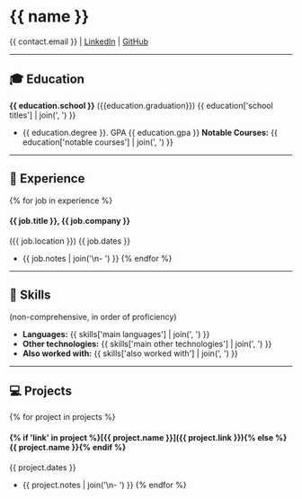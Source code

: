 # {{ name }}

{{ contact.email }} |
[LinkedIn]({{contact.linkedin.link}}) |
[GitHub]({{contact.github.link}})

---

## 🎓 Education
**{{ education.school }}** ({{education.graduation}}) {{ education['school titles'] | join(', ') }}
- {{ education.degree }}. GPA {{ education.gpa }}
**Notable Courses:** {{ education['notable courses'] | join(', ') }}

---

## 💼 Experience
{% for job in experience %}
#### **{{ job.title }}**, {{ job.company }}
({{ job.location }}) {{ job.dates }}
- {{ job.notes | join('\n- ') }}
{% endfor %}

---

## 💪 Skills
(non-comprehensive, in order of proficiency)

- **Languages:** {{ skills['main languages'] | join(', ') }}
- **Other technologies:** {{ skills['main other technologies'] | join(', ') }}
- **Also worked with:** {{ skills['also worked with'] | join(', ') }}

---

## 💻 Projects
{% for project in projects %}
#### **{% if 'link' in project %}[{{ project.name }}]({{ project.link }}){% else %}{{ project.name }}{% endif %}**
{{ project.dates }}
- {{ project.notes | join('\n- ') }}
{% endfor %}
